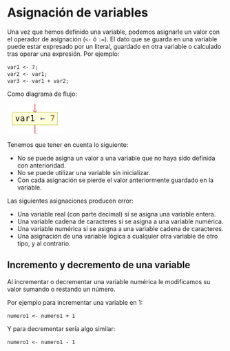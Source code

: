 # Asignación de variables

Una vez que hemos definido una variable, podemos asignarle un valor con el operador de asignación (`<-` ó `:=`). El dato que se guarda en una variable puede estar expresado por un literal, guardado en otra variable o calculado tras operar una expresión. Por ejemplo:

	var1 <- 7;
	var2 <- var1;
	var3 <- var1 + var2;

Como diagrama de flujo:

![asignacion](img/asignacion.png)

Tenemos que tener en cuenta lo siguiente:

* No se puede asigna un valor a una variable que no haya sido definida con anterioridad.
* No se puede utilizar una variable sin inicializar.
* Con cada asignación se pierde el valor anteriormente guardado en la variable.

Las siguientes asignaciones producen error:

* Una variable real (con parte decimal) si se asigna una variable entera.
* Una variable cadena de caracteres si se asigna a una variable numérica.
* Una variable numérica si se asigna a una variable cadena de caracteres.
* Una asignación de una variable lógica a cualquier otra variable de otro tipo, y al contrario.

## Incremento y decremento de una variable

Al incrementar o decrementar una variable numérica le modificamos su valor sumando o restando un número.

Por ejemplo para incrementar una variable en 1:

	numero1 <- numero1 + 1

Y para decrementar sería algo similar:

	numero1 <- numero1 - 1